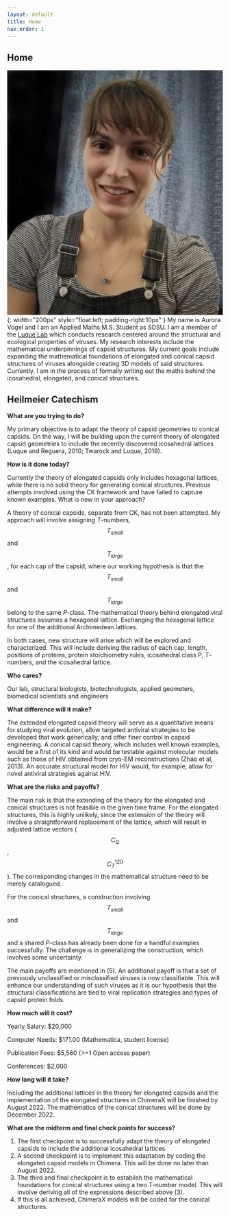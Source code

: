 ```yaml
---
layout: default
title: Home
nav_order: 1
---
```

## Home
![myimg](images/Website_Pic.jpg){: width="200px" style="float:left; padding-right:10px" }
My name is Aurora Vogel and I am an Applied Maths M.S. Student as SDSU. I am a member of the [Luque Lab](https://www.luquelab.com/) which conducts research centered around the structural and ecological properties of viruses. My research interests include the mathematical underpinnings of capsid structures. My current goals include expanding the mathematical foundations of elongated and conical capsid structures of viruses alongside creating 3D models of said structures. Currently, I am in the process of formally writing out the maths behind the icosahedral, elongated, and conical structures.

## Heilmeier Catechism
**What are you trying to do?**

My primary objective is to adapt the theory of capsid geometries to conical capsids. On the way, I will be building upon the current theory of elongated capsid geometries to include the recently discovered icosahedral lattices (Luque and Reguera, 2010; Twarock and Luque, 2019).

**How is it done today?**

Currently the theory of elongated capsids only includes hexagonal lattices, while there is no solid theory for generating conical structures. Previous attempts involved using the CK framework and have failed to capture known examples.
What is new in your approach?

A theory of conical capsids, separate from CK, has not been attempted. My approach will involve assigning _T_-numbers, $$T_{small}$$ and $$T_{large}$$, for each cap of the capsid, where our working hypothesis is that the $$T_{small}$$ and $$T_{large}$$ belong to the same _P_-class. The mathematical theory behind elongated viral structures assumes a hexagonal lattice. Exchanging the hexagonal lattice for one of the additional Archimedean lattices. 

In both cases, new structure will arise which will be explored and characterized. This will include deriving the radius of each cap, length, positions of proteins, protein stoichiometry rules, icosahedral class P, _T_-numbers, and the icosahedral lattice.

**Who cares?**

Our lab, structural biologists, biotechnologists, applied geometers, biomedical scientists and engineers 

**What difference will it make?**

The extended elongated capsid theory will serve as a quantitative means for studying viral evolution, allow targeted antiviral strategies to be developed that work generically, and offer finer control in capsid engineering. A conical capsid theory, which includes well known examples, would be a first of its kind and would be testable against molecular models such as those of HIV obtained from cryo-EM reconstructions (Zhao et al, 2013). An accurate structural model for HIV would, for example, allow for novel antiviral strategies against HIV.

**What are the risks and payoffs?**

The main risk is that the extending of the theory for the elongated and conical structures is not feasible in the given time frame. For the elongated structures, this is highly unlikely, since the extension of the theory will involve a straightforward replacement of the lattice, which will result in adjusted lattice vectors ($$C_Q$$,$$C_T^120$$). The corresponding changes in the mathematical structure need to be merely catalogued. 

For the conical structures, a construction involving $$T_{small}$$ and $$T_{large}$$ and a shared _P_-class has already been done for a handful examples successfully. The challenge is in generalizing the construction, which involves some uncertainty. 

The main payoffs are mentioned in (5). An additional payoff is that a set of previously unclassified or misclassified viruses is now classifiable. This will enhance our understanding of such viruses as it is our hypothesis that the structural classifications are tied to viral replication strategies and types of capsid protein folds.

**How much will it cost?**

Yearly Salary: $20,000
 
Computer Needs: $171.00 (Mathematica, student license)
 
Publication Fees: $5,560 (>=1 Open access paper)
 
Conferences: $2,000
	
**How long will it take?**

Including the additional lattices in the theory for elongated capsids and the implementation of the elongated structures in ChimeraX will be finished by August 2022. The mathematics of the conical structures will be done by December 2022.

**What are the midterm and final check points for success?**

1. The first checkpoint is to successfully adapt the theory of elongated capsids to include the additional icosahedral lattices.
2. A second checkpoint is to implement this adaptation by coding the elongated capsid models in Chimera. This will be done no later than August 2022.
3. The third and final checkpoint is to establish the mathematical foundations for conical structures using a two _T_-number model. This will involve deriving all of the expressions described above (3).
4. If this is all achieved, ChimeraX models will be coded for the conical structures.


